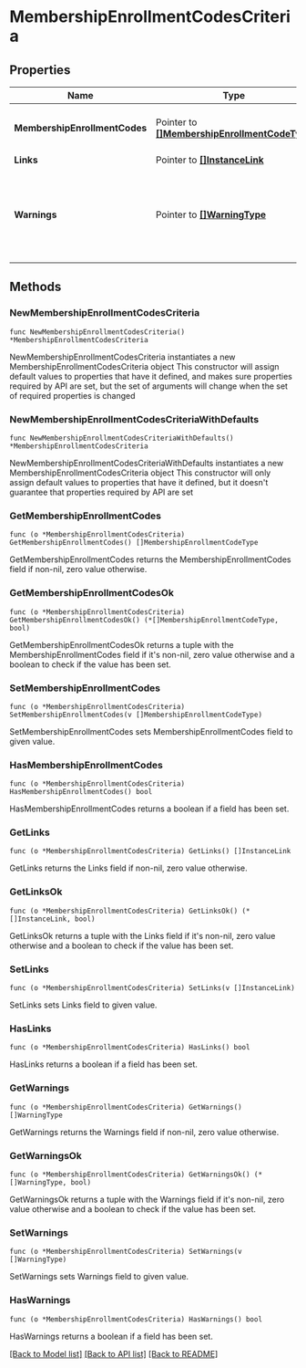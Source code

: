 # MembershipEnrollmentCodesCriteria

## Properties

Name | Type | Description | Notes
------------ | ------------- | ------------- | -------------
**MembershipEnrollmentCodes** | Pointer to [**[]MembershipEnrollmentCodeType**](MembershipEnrollmentCodeType.md) | List of Membership Enrollment Codes. | [optional] 
**Links** | Pointer to [**[]InstanceLink**](InstanceLink.md) |  | [optional] 
**Warnings** | Pointer to [**[]WarningType**](WarningType.md) | Used in conjunction with the Success element to define a business error. | [optional] 

## Methods

### NewMembershipEnrollmentCodesCriteria

`func NewMembershipEnrollmentCodesCriteria() *MembershipEnrollmentCodesCriteria`

NewMembershipEnrollmentCodesCriteria instantiates a new MembershipEnrollmentCodesCriteria object
This constructor will assign default values to properties that have it defined,
and makes sure properties required by API are set, but the set of arguments
will change when the set of required properties is changed

### NewMembershipEnrollmentCodesCriteriaWithDefaults

`func NewMembershipEnrollmentCodesCriteriaWithDefaults() *MembershipEnrollmentCodesCriteria`

NewMembershipEnrollmentCodesCriteriaWithDefaults instantiates a new MembershipEnrollmentCodesCriteria object
This constructor will only assign default values to properties that have it defined,
but it doesn't guarantee that properties required by API are set

### GetMembershipEnrollmentCodes

`func (o *MembershipEnrollmentCodesCriteria) GetMembershipEnrollmentCodes() []MembershipEnrollmentCodeType`

GetMembershipEnrollmentCodes returns the MembershipEnrollmentCodes field if non-nil, zero value otherwise.

### GetMembershipEnrollmentCodesOk

`func (o *MembershipEnrollmentCodesCriteria) GetMembershipEnrollmentCodesOk() (*[]MembershipEnrollmentCodeType, bool)`

GetMembershipEnrollmentCodesOk returns a tuple with the MembershipEnrollmentCodes field if it's non-nil, zero value otherwise
and a boolean to check if the value has been set.

### SetMembershipEnrollmentCodes

`func (o *MembershipEnrollmentCodesCriteria) SetMembershipEnrollmentCodes(v []MembershipEnrollmentCodeType)`

SetMembershipEnrollmentCodes sets MembershipEnrollmentCodes field to given value.

### HasMembershipEnrollmentCodes

`func (o *MembershipEnrollmentCodesCriteria) HasMembershipEnrollmentCodes() bool`

HasMembershipEnrollmentCodes returns a boolean if a field has been set.

### GetLinks

`func (o *MembershipEnrollmentCodesCriteria) GetLinks() []InstanceLink`

GetLinks returns the Links field if non-nil, zero value otherwise.

### GetLinksOk

`func (o *MembershipEnrollmentCodesCriteria) GetLinksOk() (*[]InstanceLink, bool)`

GetLinksOk returns a tuple with the Links field if it's non-nil, zero value otherwise
and a boolean to check if the value has been set.

### SetLinks

`func (o *MembershipEnrollmentCodesCriteria) SetLinks(v []InstanceLink)`

SetLinks sets Links field to given value.

### HasLinks

`func (o *MembershipEnrollmentCodesCriteria) HasLinks() bool`

HasLinks returns a boolean if a field has been set.

### GetWarnings

`func (o *MembershipEnrollmentCodesCriteria) GetWarnings() []WarningType`

GetWarnings returns the Warnings field if non-nil, zero value otherwise.

### GetWarningsOk

`func (o *MembershipEnrollmentCodesCriteria) GetWarningsOk() (*[]WarningType, bool)`

GetWarningsOk returns a tuple with the Warnings field if it's non-nil, zero value otherwise
and a boolean to check if the value has been set.

### SetWarnings

`func (o *MembershipEnrollmentCodesCriteria) SetWarnings(v []WarningType)`

SetWarnings sets Warnings field to given value.

### HasWarnings

`func (o *MembershipEnrollmentCodesCriteria) HasWarnings() bool`

HasWarnings returns a boolean if a field has been set.


[[Back to Model list]](../README.md#documentation-for-models) [[Back to API list]](../README.md#documentation-for-api-endpoints) [[Back to README]](../README.md)


